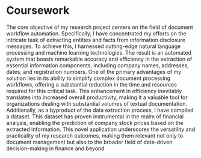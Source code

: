# Coursework
The core objective of my research project centers on the field of document workflow automation. Specifically, I have concentrated my efforts on the intricate task of extracting entities and facts from information disclosure messages. To achieve this, I harnessed cutting-edge natural language processing and machine learning technologies. The result is an automated system that boasts remarkable accuracy and efficiency in the extraction of essential information components, including company names, addresses, dates, and registration numbers.
One of the primary advantages of my solution lies in its ability to simplify complex document processing workflows, offering a substantial reduction in the time and resources required for this critical task. This enhancement in efficiency inevitably translates into increased overall productivity, making it a valuable tool for organizations dealing with substantial volumes of textual documentation.
Additionally, as a byproduct of the data extraction process, I have compiled a dataset. This dataset has proven instrumental in the realm of financial analysis, enabling the prediction of company stock prices based on the extracted information. This novel application underscores the versatility and practicality of my research outcomes, making them relevant not only to document management but also to the broader field of data-driven decision-making in finance and beyond. 
